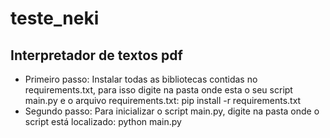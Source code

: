 # teste_neki

## Interpretador de textos pdf
* Primeiro passo: Instalar todas as bibliotecas contidas no requirements.txt, para isso digite na pasta onde esta o seu script main.py e o arquivo requirements.txt: pip install -r requirements.txt
* Segundo passo: Para inicializar o script main.py, digite na pasta onde o script está localizado: python main.py


